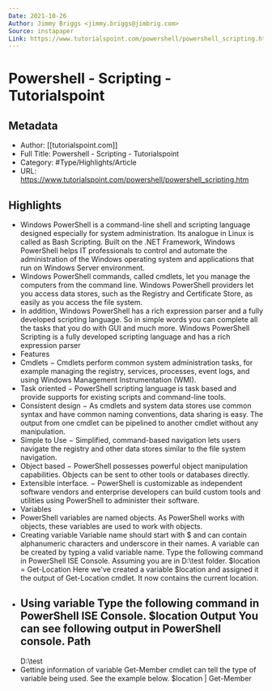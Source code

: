 ```yaml
---
Date: 2021-10-26
Author: Jimmy Briggs <jimmy.briggs@jimbrig.com>
Source: instapaper
Link: https://www.tutorialspoint.com/powershell/powershell_scripting.htm
---
```

# Powershell - Scripting - Tutorialspoint

## Metadata
- Author: [[tutorialspoint.com]]
- Full Title: Powershell - Scripting - Tutorialspoint
- Category: #Type/Highlights/Article
- URL: https://www.tutorialspoint.com/powershell/powershell_scripting.htm

## Highlights
- Windows PowerShell is a command-line shell and scripting language designed especially for system administration. Its analogue in Linux is called as Bash Scripting. Built on the .NET Framework, Windows PowerShell helps IT professionals to control and automate the administration of the Windows operating system and applications that run on Windows Server environment.
- Windows PowerShell commands, called cmdlets, let you manage the computers from the command line. Windows PowerShell providers let you access data stores, such as the Registry and Certificate Store, as easily as you access the file system.
- In addition, Windows PowerShell has a rich expression parser and a fully developed scripting language. So in simple words you can complete all the tasks that you do with GUI and much more. Windows PowerShell Scripting is a fully developed scripting language and has a rich expression parser
- Features
- Cmdlets − Cmdlets perform common system administration tasks, for example managing the registry, services, processes, event logs, and using Windows Management Instrumentation (WMI).
- Task oriented − PowerShell scripting language is task based and provide supports for existing scripts and command-line tools.
- Consistent design − As cmdlets and system data stores use common syntax and have common naming conventions, data sharing is easy. The output from one cmdlet can be pipelined to another cmdlet without any manipulation.
- Simple to Use − Simplified, command-based navigation lets users navigate the registry and other data stores similar to the file system navigation.
- Object based − PowerShell possesses powerful object manipulation capabilities. Objects can be sent to other tools or databases directly.
- Extensible interface. − PowerShell is customizable as independent software vendors and enterprise developers can build custom tools and utilities using PowerShell to administer their software.
- Variables
- PowerShell variables are named objects. As PowerShell works with objects, these variables are used to work with objects.
- Creating variable
  Variable name should start with $ and can contain alphanumeric characters and underscore in their names. A variable can be created by typing a valid variable name.
  Type the following command in PowerShell ISE Console. Assuming you are in D:\test folder.
  $location = Get-Location
  Here we've created a variable $location and assigned it the output of Get-Location cmdlet. It now contains the current location.
- Using variable
  Type the following command in PowerShell ISE Console.
  $location
  Output
  You can see following output in PowerShell console.
  Path 
  ---- 
  D:\test
- Getting information of variable
  Get-Member cmdlet can tell the type of variable being used. See the example below.
  $location | Get-Member

